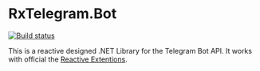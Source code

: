 # RxTelegram.Bot

[![Build status](https://ci.appveyor.com/api/projects/status/trf106rk4e9oi5th?svg=true)](https://ci.appveyor.com/project/RxTelegram/rxtelegram-bot)

This is a reactive designed .NET Library for the Telegram Bot API. It works with official the [Reactive Extentions](https://github.com/dotnet/reactive).

